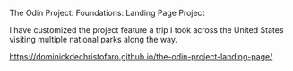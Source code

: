 The Odin Project: Foundations: Landing Page Project

I have customized the project feature a trip I took across the United States visiting multiple national parks along the way.

https://dominickdechristofaro.github.io/the-odin-project-landing-page/
